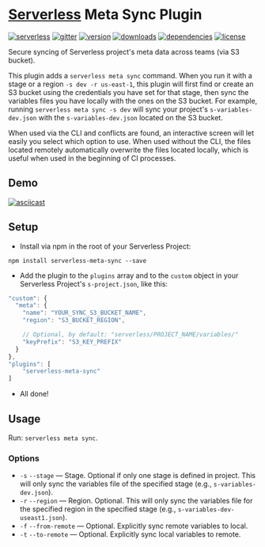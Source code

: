 # [Serverless](http://serverless.com/) Meta Sync Plugin

[![serverless](http://public.serverless.com/badges/v3.svg)](http://www.serverless.com)
[![gitter](https://img.shields.io/gitter/room/serverless/serverless.svg)](https://gitter.im/serverless/serverless)
[![version](https://img.shields.io/npm/v/serverless-meta-sync.svg)](https://www.npmjs.com/package/serverless-meta-sync)
[![downloads](https://img.shields.io/npm/dm/serverless-meta-sync.svg)](https://www.npmjs.com/package/serverless-meta-sync)
[![dependencies](https://img.shields.io/david/serverless/serverless-meta-sync.svg)](https://www.npmjs.com/package/serverless-meta-sync)
[![license](https://img.shields.io/npm/l/serverless-meta-sync.svg)](https://www.npmjs.com/package/serverless-meta-sync)

Secure syncing of Serverless project's meta data across teams (via S3 bucket).

This plugin adds a `serverless meta sync` command.  When you run it with a stage or a region `-s dev -r us-east-1`, this plugin will first find or create an S3 bucket using the credentials you have set for that stage, then sync the variables files you have locally with the ones on the S3 bucket.  For example, running `serverless meta sync -s dev` will sync your project's `s-variables-dev.json` with the `s-variables-dev.json` located on the S3 bucket.

When used via the CLI and conflicts are found, an interactive screen will let easily you select which option to use.  When used without the CLI, the files located remotely automatically overwrite the files located locally, which is useful when used in the beginning of CI processes.

## Demo
[![asciicast](https://asciinema.org/a/40566.png)](https://asciinema.org/a/40566)

## Setup

* Install via npm in the root of your Serverless Project:
```
npm install serverless-meta-sync --save
```

* Add the plugin to the `plugins` array and to the `custom` object in your Serverless Project's `s-project.json`, like this:

```js
"custom": {
  "meta": {
    "name": "YOUR_SYNC_S3_BUCKET_NAME",
    "region": "S3_BUCKET_REGION",

    // Optional, by default: "serverless/PROJECT_NAME/variables/"
    "keyPrefix": "S3_KEY_PREFIX"
  }
},
"plugins": [
    "serverless-meta-sync"
]
```

* All done!

## Usage
Run: `serverless meta sync`.

### Options
* `-s` `--stage` — Stage. Optional if only one stage is defined in project. This will only sync the variables file of the specified stage (e.g., `s-variables-dev.json`).
* `-r` `--region` — Region. Optional. This will only sync the variables file for the specified region in the specified stage (e.g., `s-variables-dev-useast1.json`).
* `-f` `--from-remote` — Optional. Explicitly sync remote variables to local.
* `-t` `--to-remote` — Optional. Explicitly sync local variables to remote.

